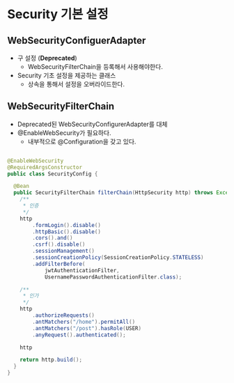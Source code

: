 # Security 기본 설정

## WebSecurityConfiguerAdapter

- 구 설정 (**Deprecated**)
    - WebSecurityFilterChain을 등록해서 사용해야한다.
- Security 기초 설정을 제공하는 클래스
    - 상속을 통해서 설정을 오버라이드한다.

## WebSecurityFilterChain

- Deprecated된 WebSecurityConfigurerAdapter를 대체
- @EnableWebSecurity가 필요하다.
    - 내부적으로 @Configuration을 갖고 있다.

```java

@EnableWebSecurity
@RequiredArgsConstructor
public class SecurityConfig {

  @Bean
  public SecurityFilterChain filterChain(HttpSecurity http) throws Exception {
    /**
     * 인증
     */
    http
        .formLogin().disable()
        .httpBasic().disable()
        .cors().and()
        .csrf().disable()
        .sessionManagement()
        .sessionCreationPolicy(SessionCreationPolicy.STATELESS)
        .addFilterBefore(
            jwtAuthenticationFilter,
            UsernamePasswordAuthenticationFilter.class);

    /**
     * 인가
     */
    http
        .authorizeRequests()
        .antMatchers("/home").permitAll()
        .antMatchers("/post").hasRole(USER)
        .anyRequest().authenticated();

    http

    return http.build();
  }
}
```